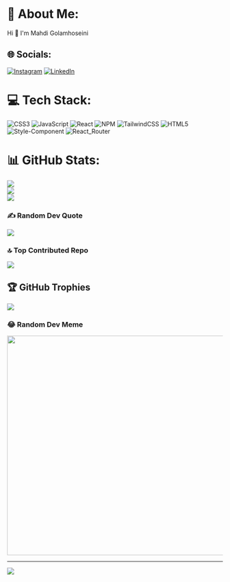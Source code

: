 # 💫 About Me:
 Hi 👋 I'm Mahdi Golamhoseini


## 🌐 Socials:
[![Instagram](https://img.shields.io/badge/Instagram-%23E4405F.svg?logo=Instagram&logoColor=white)](https://instagram.com/m6hdix) [![LinkedIn](https://img.shields.io/badge/LinkedIn-%230077B5.svg?logo=linkedin&logoColor=white)](https://linkedin.com/in/mahdi-golamhoseini-0aba50241) 

# 💻 Tech Stack:
![CSS3](https://img.shields.io/badge/css3-%231572B6.svg?style=for-the-badge&logo=css3&logoColor=white) ![JavaScript](https://img.shields.io/badge/javascript-%23323330.svg?style=for-the-badge&logo=javascript&logoColor=%23F7DF1E) ![React](https://img.shields.io/badge/react-%2320232a.svg?style=for-the-badge&logo=react&logoColor=%2361DAFB) ![NPM](https://img.shields.io/badge/NPM-%23000000.svg?style=for-the-badge&logo=npm&logoColor=white) ![TailwindCSS](https://img.shields.io/badge/tailwindcss-%2338B2AC.svg?style=for-the-badge&logo=tailwind-css&logoColor=white) ![HTML5](https://img.shields.io/badge/html5-%23E34F26.svg?style=for-the-badge&logo=html5&logoColor=white)  ![Style-Component](https://img.shields.io/badge/styled--components-DB7093?style=for-the-badge&logo=styled-components&logoColor=white)  ![React_Router](https://img.shields.io/badge/React_Router-CA4245?style=for-the-badge&logo=react-router&logoColor=white)
# 📊 GitHub Stats:
![](https://github-readme-stats.vercel.app/api?username=m6hdix&theme=react&hide_border=false&include_all_commits=true&count_private=true)<br/>
![](https://github-readme-streak-stats.herokuapp.com/?user=m6hdix&theme=react&hide_border=false)<br/>
![](https://github-readme-stats.vercel.app/api/top-langs/?username=m6hdix&theme=react&hide_border=false&include_all_commits=true&count_private=true&layout=compact)
### ✍️ Random Dev Quote
![](https://quotes-github-readme.vercel.app/api?type=horizontal&theme=tokyonight)

### 🔝 Top Contributed Repo
![](https://github-contributor-stats.vercel.app/api?username=m6hdix&limit=5&theme=dark&combine_all_yearly_contributions=true)

## 🏆 GitHub Trophies
![](https://github-profile-trophy.vercel.app/?username=m6hdix&theme=radical&no-frame=true&no-bg=true&margin-w=4)
### 😂 Random Dev Meme
<img src="https://rm.up.railway.app/" width="512px"/>

---
[![](https://visitcount.itsvg.in/api?id=m6hdix&icon=0&color=0)](https://visitcount.itsvg.in)
